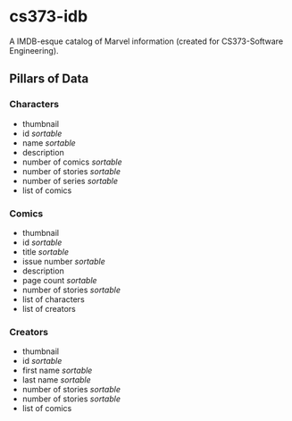 # cs373-idb
A IMDB-esque catalog of Marvel information (created for CS373-Software Engineering).
## Pillars of Data

### Characters

* thumbnail 
* id *sortable*
* name *sortable*
* description
* number of comics *sortable*
* number of stories *sortable*
* number of series *sortable*
* list of comics


### Comics

* thumbnail 
* id *sortable*
* title *sortable*
* issue number *sortable*
* description
* page count *sortable*
* number of stories *sortable*
* list of characters
* list of creators

### Creators

* thumbnail 
* id *sortable*
* first name *sortable*
* last name *sortable*
* number of stories *sortable*
* number of stories *sortable*
* list of comics

